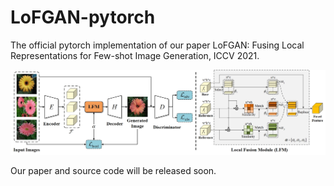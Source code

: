 # LoFGAN-pytorch

The official pytorch implementation of our paper LoFGAN: Fusing Local Representations for Few-shot Image Generation, ICCV 2021.


![framework](images/framework_all.jpg)

Our paper and source code will be released soon.